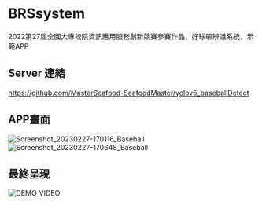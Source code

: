 # BRSsystem
2022第27屆全國大專校院資訊應用服務創新競賽參賽作品，好球帶辨識系統，示範APP

## Server 連結
https://github.com/MasterSeafood-SeafoodMaster/yolov5_baseballDetect

## APP畫面
![Screenshot_20230227-170116_Baseball](https://user-images.githubusercontent.com/43849007/221521097-0977695b-1365-4576-83b0-58b5071b13d6.jpg)
![Screenshot_20230227-170648_Baseball](https://user-images.githubusercontent.com/43849007/221521108-cf31dcf8-9bee-4590-b773-7e4169397691.jpg)




## 最終呈現
![DEMO_VIDEO](https://user-images.githubusercontent.com/43849007/221520246-d91ceb89-6c92-44c8-94fe-229de6f3ec22.gif)
